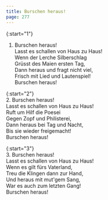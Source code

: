 ```yaml
---
title: Burschen heraus!
page: 277
---  
```



{:start="1"}  
1. Burschen heraus!  
Lasst es schallen von Haus zu Haus!  
Wenn der Lerche Silberschlag  
Grüsst des Maien ersten Tag,  
Dann heraus und fragt nicht viel,  
Frisch mit Lied und Lautenspiel!  
Burschen heraus!  


{:start="2"}  
2. Burschen heraus!  
Lasst es schallen von Haus zu Haus!  
Ruft um Hilf die Poesei  
Gegen Zopf und Philisterei,  
Dann heraus bei Tag und Nacht,  
Bis sie wieder freigemacht!  
Burschen heraus!  


{:start="3"}  
3. Burschen heraus!  
Lasst es schallen von Haus zu Haus!  
Wenn es gilt fürs Vaterland,  
Treu die Klingen dann zur Hand,  
Und heraus mit mut'gem Sang,  
War es auch zum letzten Gang!  
Burschen heraus!  